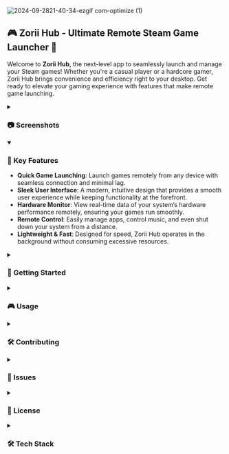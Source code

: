 ![2024-09-2821-40-34-ezgif com-optimize (1)](https://github.com/user-attachments/assets/aa49c478-55a0-4d5b-8238-f9483976952e)
## 🎮 Zorii Hub - Ultimate Remote Steam Game Launcher 🚀

Welcome to **Zorii Hub**, the next-level app to seamlessly launch and manage your Steam games! Whether you're a casual player or a hardcore gamer, Zorii Hub brings convenience and efficiency right to your desktop. Get ready to elevate your gaming experience with features that make remote game launching.
<details>
   <summary><h3>📷 Screenshots</h3></summary>

<table align="center">
  <tr>
    <td><img width="335" src="https://github.com/user-attachments/assets/a68bb1a9-aebc-4a82-9216-61036c154808"/></td>
    <td><img width="335" src="https://github.com/user-attachments/assets/9fdb3100-1d44-4608-a22c-a3a15950c57c"/></td>
  </tr>
  <tr>
    <td>Boot animation</td>
    <td>Steam Games Launcher</td>
  </tr>
  <tr>
    <td><img width="335" src="https://github.com/user-attachments/assets/351eb8c5-7f3d-4eb6-ab15-e93ce1cac502"/></td>
    <td><img width="335" src="https://github.com/user-attachments/assets/378aa71b-3b94-4747-abcb-4dd376b079d6"/></td>
  </tr>
  <tr>
    <td>Game information on Select</td>
    <td>Hardware Real-time monitoring</td>
  </tr>
  <tr>
    <td><img width="335" src="https://github.com/user-attachments/assets/05e213f0-2ee6-4bf6-9de7-e0ce4f9eb729"/></td>
    <td><img width="335" src="https://github.com/user-attachments/assets/13f05df2-4e79-45c2-8271-7a3ab97c8f6c"/></td>
  </tr>
  <tr>
    <td>Game & Framerate</td>
     <td>Remote PC Control</td>
  </tr>
  <tr>
    <td><img width="335" src="https://github.com/user-attachments/assets/49b2e18d-c686-4776-861d-684f6d8127ca"/></td>
    <td><img width="335" src="https://github.com/user-attachments/assets/4e4f862b-d2aa-42e9-9c5c-89cdd11626fb"/></td>
  </tr>
</table>
  </details>
<details open>
  <summary><h3>🌟 Key Features</h3></summary>

- **Quick Game Launching**: Launch games remotely from any device with seamless connection and minimal lag.
- **Sleek User Interface**: A modern, intuitive design that provides a smooth user experience while keeping functionality at the forefront.
- **Hardware Monitor**: View real-time data of your system’s hardware performance remotely, ensuring your games run smoothly.
- **Remote Control**: Easily manage apps, control music, and even shut down your system from a distance.
- **Lightweight & Fast**: Designed for speed, Zorii Hub operates in the background without consuming excessive resources.
</details>

<details>
  <summary><h3>🚀 Getting Started</h3></summary>

- **Steam** installed on your machine
- **Node.js** and **npm** installed
- **pm2** for process management and auto-start service
</details>

<details >
  <summary><h3>🎮 Usage</h3></summary>

- **Browse Games**: Open the app, log in with your Steam credentials, and voila! Your games are right there.
- **Favorites**: Right-click any game and add it to your favorites for quick access.
- **Settings**: Tweak performance, interface, and Steam integration options.
</details>

<details >
  <summary><h3>🛠️ Contributing</h3></summary>

We welcome contributions from the community! If you have any improvements, bug fixes, or new features in mind, follow these steps:

1. **Fork this repository**
2. **Create a new branch**: `git checkout -b feature/my-feature`
3. **Commit your changes**: `git commit -m 'Add my feature'`
4. **Push to the branch**: `git push origin feature/my-feature`
5. **Open a Pull Request**

### Ideas for Contribution:

- Implement additional game stores (like Epic Games or GOG).
- Add an option for **achievements tracking**.
- Improve **UI/UX** based on feedback.
- Integrate a **chat feature** for gaming communities.
</details>

<details>
  <summary><h3>🐞 Issues</h3></summary>

Have a bug to report? Feel free to open an issue [here](https://github.com/ryuuzera/zorii-hub/issues). We strive to respond and fix any issues ASAP.
</details>

<details>
  <summary><h3>📜 License</h3></summary>

This project is licensed under the MIT License - see the [LICENSE](https://github.com/ryuuzera/zorii-hub/blob/main/LICENSE) file for details.
</details>

<details>
  <summary><h3>🛠️ Tech Stack</h3></summary>

The following technologies are used in Zorii Hub:

- <img src="https://cdn.jsdelivr.net/gh/devicons/devicon@latest/icons/nodejs/nodejs-plain.svg" alt="Node.js" width="20" height="20"/> **Node.js**: Powers server-side operations and handles game management tasks efficiently.

- <img src="https://cdn.jsdelivr.net/gh/devicons/devicon@latest/icons/nextjs/nextjs-plain.svg" alt="Next.js" width="20" height="20"/> **Next.js with Server Components**: Optimizes frontend performance with advanced server-side rendering capabilities.

- <img src="https://cdn.jsdelivr.net/npm/simple-icons@v3/icons/typescript.svg" alt="TypeScript" width="20" height="20" style="fill:#3178C6"/> **TypeScript**: Primary language for building a robust, type-safe frontend and application logic.

- <img src="https://cdn.jsdelivr.net/npm/simple-icons@v3/icons/javascript.svg" alt="JavaScript" width="20" height="20"/> **JavaScript**: Used for dynamic scripting and enhancing functionality where necessary.

- <img src="https://cdn.jsdelivr.net/npm/simple-icons@v3/icons/steam.svg" alt="Steam API" width="20" height="20"/> **Steam API**: Integrates Steam's game library and user data for seamless interaction.

- <img src="https://cdn.jsdelivr.net/npm/simple-icons@v3/icons/windows.svg" alt="PresentMon" width="20" height="20"/> **PresentMon**: Tracks gaming frametime by leveraging `child_process` for real-time performance monitoring.

- <img src="https://cdn.jsdelivr.net/npm/simple-icons@v3/icons/windows.svg" alt="PresentMon" width="20" height="20"/> **OpenHarwareMonitor**: Get all hardware information.

- <img src="https://cdn.jsdelivr.net/npm/simple-icons@v3/icons/youtubemusic.svg" alt="YouTube Music" width="20" height="20"/> **YT Music Desktop Companion Server**: Enables remote control of YouTube Music directly from the app.

- **SQLite**: Store recent game information
</details>
